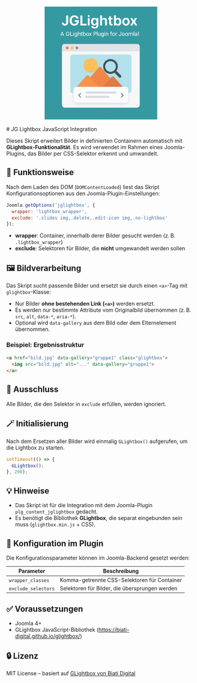<p align="center">
  <img src="https://github.com/Jumbo125/Jglightbox_plugin_joomla/blob/main/icon.png" alt="Jglightbox" width="300">
</p>
# JG Lightbox JavaScript Integration

Dieses Skript erweitert Bilder in definierten Containern automatisch mit **GLightbox-Funktionalität**. Es wird verwendet im Rahmen eines Joomla-Plugins, das Bilder per CSS-Selektor erkennt und umwandelt.

## 🔧 Funktionsweise

Nach dem Laden des DOM (`DOMContentLoaded`) liest das Skript Konfigurationsoptionen aus den Joomla-Plugin-Einstellungen:

```js
Joomla.getOptions('jglightbox', {
  wrapper: 'lightbox_wrapper',
  exclude: '.slides img,.delete,.edit-icon img,.no-lightbox'
});
```

- **wrapper**: Container, innerhalb derer Bilder gesucht werden (z. B. `.lightbox_wrapper`)
- **exclude**: Selektoren für Bilder, die **nicht** umgewandelt werden sollen

## 🖼️ Bildverarbeitung

Das Skript sucht passende Bilder und ersetzt sie durch einen `<a>`-Tag mit `glightbox`-Klasse:

- Nur Bilder **ohne bestehenden Link (`<a>`)** werden ersetzt.
- Es werden nur bestimmte Attribute vom Originalbild übernommen (z. B. `src`, `alt`, `data-*`, `aria-*`).
- Optional wird `data-gallery` aus dem Bild oder dem Elternelement übernommen.

### Beispiel: Ergebnisstruktur

```html
<a href="bild.jpg" data-gallery="gruppe1" class="glightbox">
  <img src="bild.jpg" alt="..." data-gallery="gruppe1">
</a>
```

## 🚫 Ausschluss

Alle Bilder, die den Selektor in `exclude` erfüllen, werden ignoriert.

## 🪄 Initialisierung

Nach dem Ersetzen aller Bilder wird einmalig `GLightbox()` aufgerufen, um die Lightbox zu starten.

```js
setTimeout(() => {
  GLightbox();
}, 200);
```

## 💡 Hinweise

- Das Skript ist für die Integration mit dem Joomla-Plugin `plg_content_jglightbox` gedacht.
- Es benötigt die Bibliothek **GLightbox**, die separat eingebunden sein muss (`glightbox.min.js` + CSS).

## 📁 Konfiguration im Plugin

Die Konfigurationsparameter können im Joomla-Backend gesetzt werden:

| Parameter           | Beschreibung                                 |
|--------------------|----------------------------------------------|
| `wrapper_classes`   | Komma-getrennte CSS-Selektoren für Container |
| `exclude_selectors` | Selektoren für Bilder, die übersprungen werden |

## ✅ Voraussetzungen

- Joomla 4+
- GLightbox JavaScript-Bibliothek (https://biati-digital.github.io/glightbox/)

## 🔒 Lizenz

MIT License – basiert auf [GLightbox von Biati Digital](https://github.com/biati-digital/glightbox)
